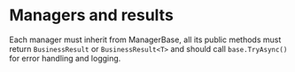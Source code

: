# Managers and results

Each manager must inherit from ManagerBase, all its public methods must return `BusinessResult` or `BusinessResult<T>` and should call `base.TryAsync()` for error handling and logging.
